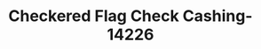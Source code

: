 ---
f_zip-code: 41605
f_state-code: KY
title: Checkered Flag Check Cashing-14226
f_phone: 606-478-2727
f_city-only: Betsy Layne
f_address: Betsy Layne Betsy Layne
f_location-unique-id: '14226'
slug: checkered-flag-check-cashing-14226
updated-on: '2024-05-30T13:46:58.046Z'
created-on: '2024-05-30T13:36:59.803Z'
published-on: '2024-05-30T13:54:32.469Z'
f_city-state: cms/city/betsy-layne-ky.md
f_company: cms/company/checkered-flag-check-cashing.md
f_state: cms/state/kentucky.md
layout: '[payday-loan].html'
tags: payday-loan
---